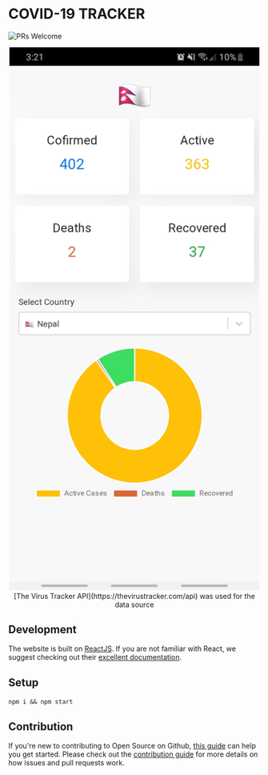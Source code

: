# COVID-19 TRACKER
![PRs Welcome](https://img.shields.io/badge/PRs-welcome-brightgreen.svg?style=flat-square)

<p align="center">
  <img src="Demo.jpg" width="500" />
  [The Virus Tracker API](https://thevirustracker.com/api) was used for the data source
</p>

## Development
The website is built on [ReactJS](https://reactjs.org/). If you are not familiar with React, we suggest checking out their [excellent documentation](https://reactjs.org/docs).

## Setup
```
npm i && npm start
```

## Contribution

If you're new to contributing to Open Source on Github, [this guide](https://guides.github.com/activities/contributing-to-open-source/) can help you get started. Please check out the [contribution guide](CONTRIBUTING.md) for more details on how issues and pull requests work.

